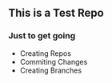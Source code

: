 ## This is a Test Repo
### Just to get going

* Creating Repos
* Commiting Changes
* Creating Branches

